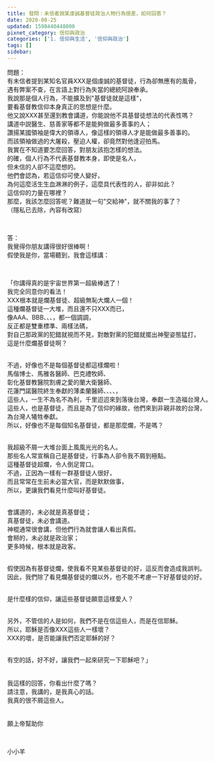 ```yaml
---
title: 發問：未信者說某虔誠基督徒政治人物行為很差，如何回答？
date: 2020-08-25
updated: 1598440448000
pixnet_category: 信仰與政治
categories: ['1. 信仰與生活', '信仰與政治']
tags: []
sidebar: 
---
```


<p>問題：<br/>
有未信者提到某知名官員XXX是個虔誠的基督徒，行為卻無應有的風骨，<br/>
遇有弊案不查，在言語上對行為失當的總統阿諛奉承。<br/>
我說那是個人行為，不能擴及到"基督徒就是這樣"，<br/>
要看基督教信仰本身真正的思想是什麼。<br/>
他又說XXX甚至還到教會講道，你能說他不具基督徒想法的代表性嗎？<br/>
講道中説醫生、慈善家等都不是能夠做最多善事的人；<br/>
讚揚某國領袖是偉大的領導人，像這樣的領導人才是能做最多善事的。<br/>
而該領袖做過的大屠殺，壓迫人權，卻竟然對他逢迎拍馬。<br/>
我實在不知道要怎麼回答，對朋友該抱怎樣的想法。<br/>
的確，個人行為不代表基督教本身，即使是名人，<br/>
但未信的人卻不這麼想的。<br/>
他們會認為，若這信仰可使人變好，<br/>
為何這麼活生生血淋淋的例子，這麼具代表性的人，卻非如此？<br/>
這信仰的力量在哪裡？<br/>
那麼，我該怎麼回答呢？難道就一句"交給神"，就不關我的事了？<br/>
（隱私已去除，內容有改寫）</p>
<p> </p>
<p>答：<br/>
我覺得你朋友講得很好很棒啊！<br/>
假使我是你，當場聽到，我會這樣講：</p>
<p> </p>
<p>「你講得真的是宇宙世界第一超級棒透了！<br/>
我完全同意你的看法！<br/>
XXX根本就是爛基督徒、超級無恥大爛人一個！<br/>
這種爛基督徒一大堆，而且還不只XXX而已，<br/>
像AAA、BBB、、、，都一個調調，<br/>
反正都是雙重標準、兩樣法碼，<br/>
對自己那政黨的犯錯就視而不見，對敵對黨的犯錯就擺出神聖姿態猛打，<br/>
這是什麼爛基督徒啊？</p>
<p><br/>
不過，好像也不是每個基督徒都這樣爛啦！<br/>
馬偕博士、馬雅各醫師、巴克禮牧師、<br/>
彰化基督教醫院割膚之愛的蘭大衛醫師、<br/>
花蓮門諾醫院終生奉獻的薄柔蘭醫師、、、、，<br/>
這些人，一生不為名不為利，千里迢迢來到落後台灣，奉獻一生造福台灣人。<br/>
這些人，也是基督徒，而且是為了信仰的緣故，他們來到非親非故的台灣，<br/>
為台灣人犧牲奉獻。<br/>
所以，好像也不是每個知名基督徒，都是那麼爛，不是嗎？</p>
<p><br/>
我超級不屑一大堆台面上風風光光的名人。<br/>
那些名人常宣稱自己是基督徒，行事為人卻令我不屑到極點。<br/>
這種基督徒超爛，令人倒足胃口。<br/>
不過，正因為一樣有一群基督徒人很好，<br/>
而且常常在生前未必當大官，而是默默做事，<br/>
所以，更讓我們看見什麼叫好基督徒。</p>
<p><br/>
會講道的，未必就是真基督徒；<br/>
真基督徒，未必會講道。<br/>
神棍通常很會講，但他們行為就會讓人看出真假。<br/>
會掰的，未必就是政治家；<br/>
更多時候，根本就是政客。</p>
<p><br/>
假使因為有基督徒爛，使我看不見某些基督徒的好，這反而會造成我誤判。<br/>
因此，我們除了看見爛基督徒的爛以外，也不能不考慮一下好基督徒的好。</p>
<p><br/>
是什麼樣的信仰，讓這些基督徒願意這樣愛人？</p>
<p><br/>
另外，不管信的人是如何，我們不是在信這些人，而是在信耶穌。<br/>
所以，耶穌是否像XXX這些人一樣壞？<br/>
XXX的壞，是否能讓我們否定耶穌的好？</p>
<p><br/>
有空的話，好不好，讓我們一起來研究一下耶穌吧？」<br/>
 <br/>
 <br/>
我這樣的回答，你看出什麼了嗎？<br/>
請注意，我講的，是我真心的話。<br/>
我真的很不屑這些人。<br/>
 <br/>
 <br/>
願上帝幫助你</p>
<p> </p>
<p>小小羊</p>
